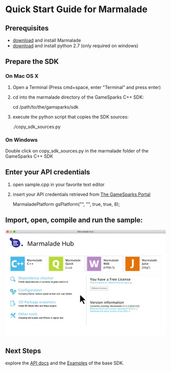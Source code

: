 # Quick Start Guide for Marmalade

## Prerequisites

- [download](https://www.madewithmarmalade.com/) and install Marmalade
- [download](https://www.python.org/downloads/) and install python 2.7 (only required on windows)

## Prepare the SDK

### On Mac OS X
1. Open a Terminal (Press cmd+space, enter "Terminal" and press enter)
2. cd into the marmalade directory of the GameSparks C++ SDK:
	
    cd /path/to/the/gamsparks/sdk

3. execute the python script that copies the SDK sources:

    ./copy_sdk_sources.py


### On Windows

Double click on copy_sdk_sources.py in the marmalade folder of the GameSparks C++ SDK

## Enter your API credentials

1. open sample.cpp in your favorite text editor
2. insert your API credentials retrieved from [The GameSparks Portal](http://portal.gamesparks.net/)

	MarmaladePlatform gsPlatform("<GameSparks Api Key>", "<GameSparks Api Secret>", true, true, 8);


## Import, open, compile and run the sample:

![Marmalade Start Screen](images/marmalade.gif)

## Next Steps

explore the [API docs](../annotated.html) and the [Examples](../examples.html) of the base SDK.
